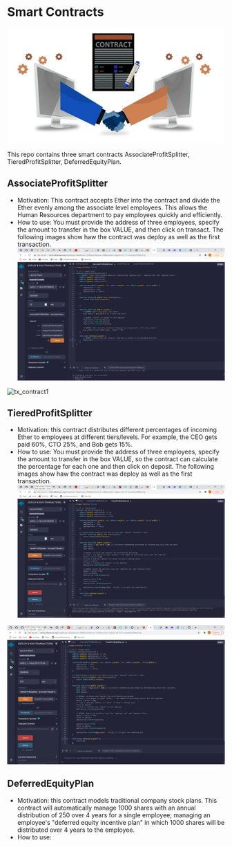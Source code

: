 # Smart Contracts 
 ![contract](./Images/contract.jpg)

 This repo contains three smart contracts AssociateProfitSplitter, TieredProfitSplitter, DeferredEquityPlan.

 ##  AssociateProfitSplitter

 * Motivation: This contract accepts Ether into the contract and divide the Ether evenly among the associate level employees. This allows the Human Resources department to pay employees quickly and efficiently.
 * How to use: You must provide the address of three employees, specify the amount to transfer in the box VALUE, and then click on transact. The following images show haw the contract was deploy as well as the first transaction.
  ![contract1](./Images/deploy_contract1.png)

  ![tx_contract1](./Images/transaction_contract1.png)

 ## TieredProfitSplitter

 * Motivation: this contract distributes different percentages of incoming Ether to employees at different tiers/levels. For example, the CEO gets paid 60%, CTO 25%, and Bob gets 15%.
 * How to use: You must provide the address of three employees, specify the amount to transfer in the box VALUE, so the contract can calculate the percentage for each one and then click on deposit. The following images show haw the contract was deploy as well as the first transaction.
  ![contract2](./Images/deploy_contract2.png)

  ![tx_contract2](./Images/transaction_contract2.png)

 ## DeferredEquityPlan

 * Motivation: this contract models traditional company stock plans. This contract will automatically manage 1000 shares with an annual distribution of 250 over 4 years for a single employee; managing an employee's "deferred equity incentive plan" in which 1000 shares will be distributed over 4 years to the employee. 
 * How to use:
